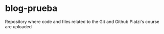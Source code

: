 # blog-prueba
Repository where code and files related to the Git and Github Platzi's course are uploaded
